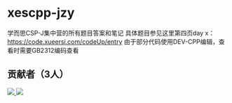 # xescpp-jzy
学而思CSP-J集中营的所有题目答案和笔记
具体题目参见这里第四页day x：https://code.xueersi.com/codeUp/entry
由于部分代码使用DEV-CPP编辑，查看时需要GB2312编码查看
## 贡献者（3人）
<a href="https://github.com/yaoyangyaha/xescpp-jzy/graphs/contributors">
  <img src="https://contrib.rocks/image?repo=yaoyangyaha/xescpp-jzy" />
</a>
<a href="https://github.com/yaoyangyaha/xescpp-jzy/graphs/contributors">
  <img src="https://avatars.githubusercontent.com/u/123739736?s=400&u=c821a67fd24e4ad8ed52244ff99ec981d0342974&v=4">
</a>
